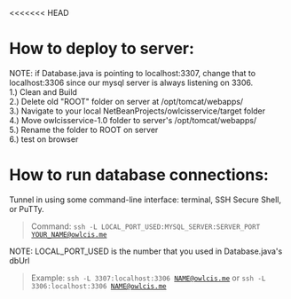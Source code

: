 <<<<<<< HEAD
# How to deploy to server:
NOTE: if Database.java is pointing to localhost:3307, change that to localhost:3306 since our mysql server is always listening on 3306.</br>
1.) Clean and Build </br>
2.) Delete old "ROOT" folder on server at /opt/tomcat/webapps/ </br>
3.) Navigate to your local NetBeanProjects/owlcisservice/target folder </br>
4.) Move owlcisservice-1.0 folder to server's /opt/tomcat/webapps/ </br>
5.) Rename the folder to ROOT on server </br>
6.) test on browser </br>

# How to run database connections:
Tunnel in using some command-line interface: terminal, SSH Secure Shell, or PuTTy.
> Command: <code>ssh -L LOCAL_PORT_USED:MYSQL_SERVER:SERVER_PORT YOUR_NAME@owlcis.me</code>

NOTE: LOCAL_PORT_USED is the number that you used in Database.java's dbUrl
> Example: <code>ssh -L 3307:localhost:3306 NAME@owlcis.me</code> or <code>ssh -L 3306:localhost:3306 NAME@owlcis.me</code>
